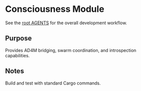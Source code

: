 # Consciousness Module

See the [root AGENTS](../../AGENTS.md) for the overall development workflow.

## Purpose
Provides AD4M bridging, swarm coordination, and introspection capabilities.

## Notes
Build and test with standard Cargo commands.
